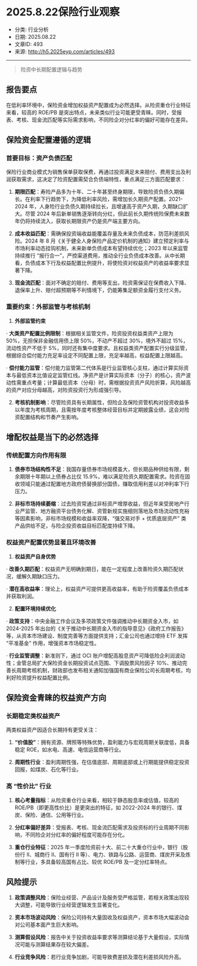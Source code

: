 # 2025.8.22保险行业观察

- 分类: 行业分析
- 日期: 2025.08.22
- 文章ID: 493
- 来源: http://h5.2025eyp.com/articles/493

---

> 险资中长期配置逻辑与趋势

## **报告要点**

在低利率环境中，保险资金增加权益资产配置成为必然选择。从险资重仓行业特征来看，较高的 ROE/PB 是突出特点，未来类似行业可能更受青睐。同时，受报表、考核、现金流匹配等实际需求影响，不同险企对分红率的偏好可能存在差异。

## **保险资金配置遵循的逻辑**

### **首要目标：资产负债匹配**

保险行业商业模式为销售保单获取保费，再通过投资满足未来赔付、费用支出及利润获取需求，这决定了险资配置需契合负债端特性，重点满足三方面匹配要求：

1. **期限匹配**：寿险产品多为十年、二十年甚至终身期限，导致险资负债久期偏长。在利率下行趋势下，为降低利率风险，需增加长久期资产配置。2021-2024 年，人身险行业负债久期持续拉长，且增速高于资产久期，久期缺口扩大。尽管 2024 年后新单销售逐渐转向分红，但此前长久期传统险保费未来数年仍将持续流入，获取长期限资产仍是资产端主要方向。

2. **成本收益匹配**：需确保投资端收益能覆盖存量及未来负债成本，防范利差损风险。2024 年 8 月《关于健全人身保险产品定价机制的通知》建立预定利率与市场利率动态挂钩机制，未来新单负债成本有望持续优化；2023 年以来监管持续推行 “报行合一”，严控渠道费用，推动全行业负债成本改善。从中长期看，负债成本下行及权益配置比例提升，将使险资对权益资产的收益率要求显著下降。

3. **现金流匹配**：面对不确定的赔付、费用等支出，险资需保证在保费收入下降、退保率上升、赔付超预期等不利情境下，仍能筹集足额资金履行支付义务。

### **重要约束：外部监管与考核机制**

1. **外部监管约束**

· **大类资产配置比例限制**：根据相关监管文件，险资投资权益类资产上限为 50%，无担保非金融信用债上限 50%，不动产不超过 30%，境外不超过 15%，流动性资产不低于 5%，同时还有集中度要求。且权益类资产配置实行分级监管，根据综合偿付能力充足率设定不同配置上限，充足率越高，权益配置上限越高。

· **偿付能力监管**：偿付能力监管第二代体系是行业监管核心支柱，通过计算实际资本与最低资本比值设定监管红线。净资产是计算实际资本（分子）的核心，资产波动性需重点考量；计算最低资本（分母）时，需根据投资资产风险折算，风险越高的资产对应分母越高，对险资投资行为形成强引导。

2. **考核机制影响**：尽管险资具有长期属性，但险企及保险资管机构对投资收益多以年度为考核周期，且需按年度考核整体经营目标并定期披露业绩，这会对险资配置结构和节奏产生影响。

## **增配权益是当下的必然选择**

### **传统配置方向作用有限**

1. **债券市场结构性不足**：我国存量债券市场规模虽大，但长期品种供给有限，剩余期限十年期以上债券占比仅 15.9%，难以满足险资久期配置需求。险资在固收领域只能通过配置地方政府债替换部分国债，赚取信用利差以对冲利率下行压力。

2. **非标市场持续萎缩**：过去险资常通过非标资产增厚收益，但近年来受房地产行业严监管、地方融资平台债务化解、资管新规实施细则落地及市场流动性充裕等因素影响，非标市场规模和收益率双降，“强交易对手 + 优质底层资产” 类产品供给不足，与险企投资收益目标匹配度持续下降。

### **权益资产配置优势显著且环境改善**

1. **权益资产自身优势**

· **改善久期匹配**：权益资产无明确到期日，能在一定程度上改善险资久期匹配状况，缓解久期缺口压力。

· **潜在高收益率**：理论上，权益资产可提供更高收益率，有助于险资覆盖负债成本并获取利润。

2. **配置环境持续优化**

· **政策支持**：中央金融工作会议及多项政策文件强调推动中长期资金入市，如 2024-2025 年出台的《关于推动中长期资金入市的指导意见》《政府工作报告》等，从资本市场建设、制度完善等方面提供支持；汇金公司也通过增持 ETF 发挥 “平准基金” 作用，增强资本市场稳定性。

· **行业监管调整**：新准则下，通过 OCI 账户增配高股息资产可降低险企利润波动性；金管总局扩大保险资金长期投资试点范围、下调股票风险因子 10%、推动完善长周期考核机制，财政部也发布相关通知加强国有商业保险公司长周期考核，均利好险资提升权益配置比例。

## **保险资金青睐的权益资产方向**

### **长期稳定类权益资产**

两类权益资产因适合长期持有更受关注：

1. **“价值股”**：拥有资源、牌照等特殊优势，盈利能力与宏观周期关联度低，具备稳定 ROE，如水电、高速、电信运营商等行业。

2. **周期性行业**：盈利周期性强，在估值底部、周期底部或上行期能提供稳定投资回报，如煤炭、石化等行业。

### **高 “性价比” 行业**

1. **核心考量指标**：从险资重仓行业来看，相较于静态股息率或估值，较高的 ROE/PB（即更高性价比）是更突出的特征，如 2022-2024 年的银行、煤炭、保险、通信、公用等行业。

2. **分红率偏好差异**：受报表、考核、现金流匹配需求及投资标的行业周期不同影响，不同险企对分红率的偏好程度可能存在分化。

3. **重仓行业特征**：2025 年一季度险资前十大、前二十大重仓行业中，银行（股份行 Ⅱ、城商行 Ⅱ、国有行 Ⅱ 等）、电力、铁路与公路、运营商、煤炭开采及炼制等行业，多具备较高国有占比、较优 ROE/PB 及一定分红率特点。

## **风险提示**

1. **政策调整风险**：保险业经营、产品设计及服务受严格监管，若相关政策出现较大调整，可能导致行业经营逻辑发生显著变化。

2. **资本市场波动风险**：保险公司持有大量固收及权益资产，资本市场大幅波动会对公司基本面产生巨大影响。

3. **测算假设风险**：报告中关于投资收益率要求等测算结论基于大量假设，实际情况可能与测算结果存在较大偏差。

4. **行业竞争风险**：若行业竞争加剧，可能导致费差损及潜在利差损风险升高。
